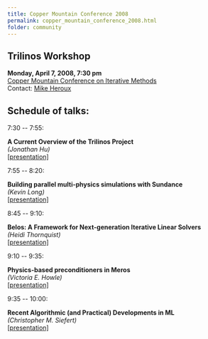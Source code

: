 ```yaml
---
title: Copper Mountain Conference 2008
permalink: copper_mountain_conference_2008.html
folder: community
---
```


## Trilinos Workshop  
**Monday, April 7, 2008, 7:30 pm**  
[Copper Mountain Conference on Iterative Methods](http://grandmaster.colorado.edu/~copper/2008/)  
Contact: [Mike Heroux](mailto:maherou@sandia.gov)

## Schedule of talks:



7:30 -- 7:55:

**A Current Overview of the Trilinos Project**  
<cite>(Jonathan Hu)</cite>  
[[presentation]](pdfs/overview_CM08.ppt)

7:55 -- 8:20:

**Building parallel multi-physics simulations with Sundance**  
<cite>(Kevin Long)</cite>  
[[presentation]](pdfs/sundance_CM08.pdf)

8:45 -- 9:10:

**Belos: A Framework for Next-generation Iterative Linear Solvers**  
<cite>(Heidi Thornquist)</cite>  
[[presentation]](pdfs/belos_CM08.ppt)

9:10 -- 9:35:

**Physics-based preconditioners in Meros**  
<cite>(Victoria E. Howle)</cite>  
[[presentation]](pdfs/meros_CM08.pdf)

9:35 -- 10:00:

**Recent Algorithmic (and Practical) Developments in ML**  
<cite>(Christopher M. Siefert)</cite>  
[[presentation]](pdfs/ml_CM08.pdf)

